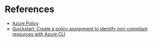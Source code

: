 # References

- [Azure Policy](https://azure.microsoft.com/en-us/products/azure-policy/#security)
- [Quickstart: Create a policy assignment to identify non-compliant resources with Azure CLI](https://learn.microsoft.com/en-us/azure/governance/policy/assign-policy-azurecli)
